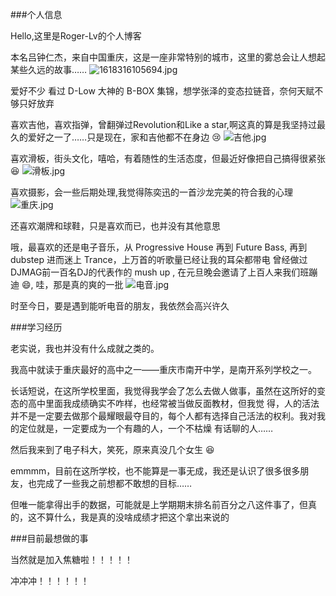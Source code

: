###个人信息

Hello,这里是Roger-Lv的个人博客

本名吕钟仁杰，来自中国重庆，这是一座非常特别的城市，这里的雾总会让人想起某些久远的故事……
![1618316105694.jpg](https://i.loli.net/2021/04/15/hAFRSMQvT7DbLE3.jpg)

爱好不少
看过 D-Low 大神的 B-BOX 集锦，想学张泽的变态拉链音，奈何天赋不够只好放弃

喜欢吉他，喜欢指弹，曾翻弹过Revolution和Like a star,啊这真的算是我坚持过最久的爱好之一了……只是现在，家和吉他都不在身边 😢
![吉他.jpg](https://i.loli.net/2021/04/15/B8xOv5Yzcd7I4jV.jpg)

喜欢滑板，街头文化，嘻哈，有着随性的生活态度，但最近好像把自己搞得很紧张 😆
![滑板.jpg](https://i.loli.net/2021/04/15/Yv5cIBNpbnuoLH2.jpg)

喜欢摄影，会一些后期处理,我觉得陈奕迅的一首沙龙完美的符合我的心理
![重庆.jpg](https://i.loli.net/2021/04/15/ujsLCBEfKmUMFrG.jpg)

还喜欢潮牌和球鞋，只是喜欢而已，也并没有其他意思

哦，最喜欢的还是电子音乐，从 Progressive House 再到 Future Bass, 再到dubstep 进而迷上 Trance，上万首的听歌量已经让我的耳朵都带电
曾经做过DJMAG前一百名DJ的代表作的 mush up , 在元旦晚会邀请了上百人来我们班蹦迪 😄, 哇，那是真的爽的一批
![电音.jpg](https://i.loli.net/2021/04/15/BoxpGwiX9W3AZhL.jpg)

时至今日，要是遇到能听电音的朋友，我依然会高兴许久

###学习经历

老实说，我也并没有什么成就之类的。

我高中就读于重庆最好的高中之一——重庆市南开中学，是南开系列学校之一。

长话短说，在这所学校里面，我觉得我学会了怎么去做人做事，虽然在这所好的变态的高中里面我成绩确实不咋样，也经常被当做反面教材，但我觉
得，人的活法并不是一定要去做那个最耀眼最夺目的，每个人都有选择自己活法的权利。我对我的定位就是，一定要成为一个有趣的人，一个不枯燥
有话聊的人……

然后我来到了电子科大，笑死，原来真没几个女生 😆

emmmm，目前在这所学校，也不能算是一事无成，我还是认识了很多很多朋友，也完成了一些我之前想都不敢想的目标……

但唯一能拿得出手的数据，可能就是上学期期末排名前百分之八这件事了，但真的，这不算什么，我是真的没啥成绩才把这个拿出来说的

###目前最想做的事

当然就是加入焦糖啦！！！！！

冲冲冲！！！！！！

